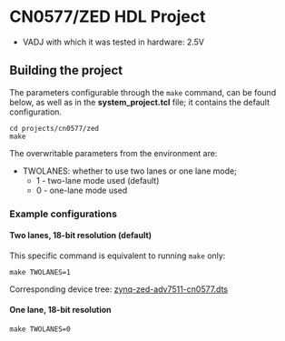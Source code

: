 <!-- no_no_os -->

# CN0577/ZED HDL Project

- VADJ with which it was tested in hardware: 2.5V

## Building the project

The parameters configurable through the ``make`` command, can be found below, as well as in the **system_project.tcl** file; it contains the default configuration.

```
cd projects/cn0577/zed
make
```

The overwritable parameters from the environment are:

- TWOLANES: whether to use two lanes or one lane mode;
  - 1 - two-lane mode used (default)
  - 0 - one-lane mode used

### Example configurations

#### Two lanes, 18-bit resolution (default)

This specific command is equivalent to running `make` only:

```
make TWOLANES=1
```

Corresponding device tree: [zynq-zed-adv7511-cn0577.dts](https://github.com/analogdevicesinc/linux/blob/main/arch/arm/boot/dts/xilinx/zynq-zed-adv7511-cn0577.dts)

#### One lane, 18-bit resolution

```
make TWOLANES=0
```
